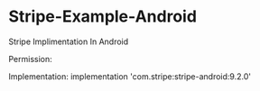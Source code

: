 # Stripe-Example-Android
Stripe Implimentation In Android

Permission:
<uses-permission android:name="android.permission.INTERNET"/>

Implementation:
implementation 'com.stripe:stripe-android:9.2.0'

